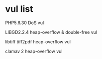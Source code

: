 vul list
========

PHP5.6.30 DoS vul

LIBGD2.2.4 heap-overflow & double-free vul

libtiff tiff2pdf heap-overflow vul

clamav 2 heap-overflow vul
